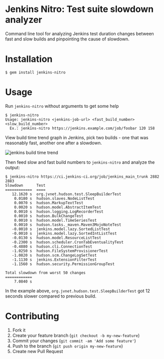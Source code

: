Jenkins Nitro: Test suite slowdown analyzer
===================================================

Command line tool for analyzing Jenkins test duration changes between fast and slow builds and pinpointing the cause of slowdown.

Installation
============

```console
$ gem install jenkins-nitro
```

Usage
=====

Run `jenkins-nitro` without arguments to get some help

```console
$ jenkins-nitro
Usage: jenkins-nitro <jenkins-job-url> <fast_build_number> <slow_build_number>
  Ex.: jenkins-nitro https://jenkins.example.com/job/foobar 120 158
```

View build time trend graph in Jenkins, pick two builds - one that was reasonably fast, another one after a slowdown. 

![jenkins build time trend](https://dl.dropboxusercontent.com/u/176100/opensource/jenkins-nitro.png)

Then feed slow and fast build numbers to `jenkins-nitro` and analyze the output:

```console
$ jenkins-nitro https://ci.jenkins-ci.org/job/jenkins_main_trunk 2882 2883
Slowdown      Test
============  ====
   12.1620 s  org.jvnet.hudson.test.SleepBuilderTest
    0.0180 s  hudson.slaves.NodeListTest
    0.0070 s  hudson.MarkupTextTest
    0.0020 s  hudson.model.AbstractItemTest
    0.0010 s  hudson.logging.LogRecorderTest
    0.0010 s  hudson.BulkChangeTest
    0.0010 s  hudson.model.TimeSeriesTest
    0.0010 s  hudson.tasks._maven.Maven3MojoNoteTest
   -0.0010 s  jenkins.model.lazy.SortedListTest
   -0.0010 s  jenkins.model.lazy.SortedIntListTest
   -0.0130 s  hudson.model.ResourceListTest
   -0.2300 s  hudson.scheduler.CronTabEventualityTest
   -0.4880 s  hudson.cli.ConnectionTest
   -1.0250 s  hudson.FileSystemProvisionerTest
   -1.0820 s  hudson.scm.ChangeLogSetTest
   -1.1130 s  jenkins.ExtensionFilterTest
   -1.1560 s  hudson.security.PermissionGroupTest

Total slowdown from worst 50 changes
============
    7.0840 s
```

In the example above, `org.jvnet.hudson.test.SleepBuilderTest` got 12 seconds slower compared to previous build.


Contributing
============

1. Fork it
2. Create your feature branch (`git checkout -b my-new-feature`)
3. Commit your changes (`git commit -am 'Add some feature'`)
4. Push to the branch (`git push origin my-new-feature`)
5. Create new Pull Request

